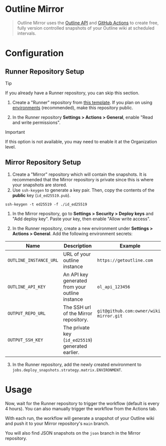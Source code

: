 # Outline Mirror

> Outline Mirror uses the [Outline API](https://www.getoutline.com/developers) and [GitHub Actions](https://docs.github.com/en/actions) to create free, fully version controlled snapshots of your Outline wiki at scheduled intervals.

# Configuration
## Runner Repository Setup
> [!TIP]
> If you already have a Runner repository, you can skip this section.

1. Create a "Runner" repository from [this template](https://github.com/new?template_name=outline-mirror&template_owner=zensharp). If you plan on using [environments](https://docs.github.com/en/actions/managing-workflow-runs-and-deployments/managing-deployments/managing-environments-for-deployment) (recommended), make this repository public.

2. In the Runner repository **Settings > Actions > General**, enable "Read and write permissions".
> [!IMPORTANT]  
> If this option is not available, you may need to enable it at the Organization level.

## Mirror Repository Setup
1. Create a "Mirror" repository which will contain the snapshots. It is recommended that the Mirror repository is private since this is where your snapshots are stored.
1. Use `ssh-keygen` to generate a key pair. Then, copy the contents of the **public** key (`id_ed25519.pub`).

```shell
ssh-keygen -t ed25519 -f ./id_ed25519
```

1. In the Mirror repository, go to **Settings > Security > Deploy keys** and "Add deploy key". Paste your key, then enable "Allow write access".

2. In the Runner repository, create a new environment under **Settings > Actions > General**. Add the following environment secrets:

| Name | Description | Example |
| --- | --- | --- |
| `OUTLINE_INSTANCE_URL` | URL of your outline instance | `https://getoutline.com` |
| `OUTLINE_API_KEY` | An API key generated from your outline instance | `ol_api_123456` |
| `OUTPUT_REPO_URL` | The SSH url of the Mirror repository. | `git@github.com:owner/wiki-mirror.git` |
| `OUTPUT_SSH_KEY` | The private key (`id_ed25519`) generated earlier. |  |

3. In the Runner repository, add the newly created environment to `jobs.deploy_snapshots.strategy.matrix.ENVIRONMENT`.

# Usage
Now, wait for the Runner repository to trigger the workflow (default is every 4 hours). You can also manually trigger the workflow from the Actions tab.

With each run, the workflow will generate a snapshot of your Outline wiki and push it to your Mirror repository's `main` branch.

You will also find JSON snapshots on the `json` branch in the Mirror repository.
